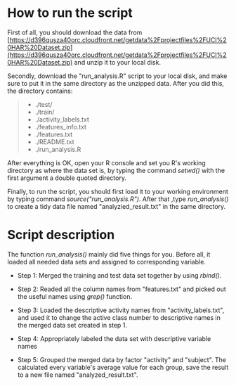 # How to run the script
First of all, you should download the data from [https://d396qusza40orc.cloudfront.net/getdata%2Fprojectfiles%2FUCI%20HAR%20Dataset.zip](https://d396qusza40orc.cloudfront.net/getdata%2Fprojectfiles%2FUCI%20HAR%20Dataset.zip) and unzip it to your local disk.

Secondly, download the "run_analysis.R" script to your local disk, and make sure to put it in the same directory as the unzipped data. After you did this, the directory contains:

> * ./test/
> * ./train/
> * ./activity_labels.txt
> * ./features_info.txt
> * ./features.txt
> * ./README.txt
> * ./run_analysis.R

After everything is OK, open your R console and set you R's working directory as where the data set is, by typing the command *setwd()* with the first argument a double quoted directory.

Finally, to run the script, you should first load it to your working environment by typing command *source("run\_analysis.R")*. After that ,type *run\_analysis()* to create a tidy data file named "analyzied_result.txt" in the same directory.

# Script description
The function *run_analysis()* mainly did five things for you. Before all, it loaded all needed data sets and 
assigned to corresponding variable. 

* Step 1: Merged the training and test data set together by using *rbind()*. 

* Step 2: Readed all the column names from "features.txt" and picked out the useful names using *grep()* function.

* Step 3: Loaded the descriptive activity names from "activity_labels.txt", and used it to change the active class number to descriptive names in the merged data set created in step 1.

* Step 4: Appropriately labeled the data set with descriptive variable names

* Step 5: Grouped the merged data by factor "activity" and "subject". The calculated every variable's average value for each group, save the result to a new file named "analyzed_result.txt".